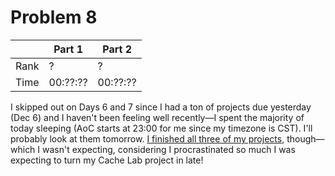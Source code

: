 # Problem 8
| | Part 1 | Part 2 |
|---|---|---|
| Rank | ? | ? |
| Time | 00:??:?? | 00:??:?? |

I skipped out on Days 6 and 7 since I had a ton of projects due yesterday (Dec 6) and I haven't been feeling well recently—I spent the majority of today sleeping (AoC starts at 23:00 for me since my timezone is CST). I'll probably look at them tomorrow. [I finished all three of my projects](../05/README.md), though—which I wasn't expecting, considering I procrastinated so much I was expecting to turn my Cache Lab project in late!
